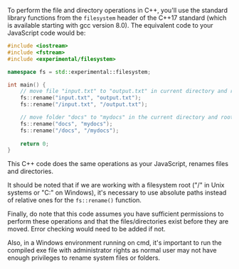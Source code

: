 To perform the file and directory operations in C++, you'll use the standard library functions from the `filesystem` header of the C++17 standard (which is available starting with gcc version 8.0). The equivalent code to your JavaScript code would be:
```c++
#include <iostream>
#include <fstream>
#include <experimental/filesystem>

namespace fs = std::experimental::filesystem;

int main() {
    // move file "input.txt" to "output.txt" in current directory and root directory
    fs::rename("input.txt", "output.txt");
    fs::rename("/input.txt", "/output.txt"); 

    // move folder "docs" to "mydocs" in the current directory and root directory
    fs::rename("docs", "mydocs");
    fs::rename("/docs", "/mydocs"); 
    
    return 0;
}
```
This C++ code does the same operations as your JavaScript, renames files and directories. 

It should be noted that if we are working with a filesystem root ("/" in Unix systems or "C:\" on Windows), it's necessary to use absolute paths instead of relative ones for the `fs::rename()` function.

Finally, do note that this code assumes you have sufficient permissions to perform these operations and that the files/directories exist before they are moved. Error checking would need to be added if not. 

Also, in a Windows environment running on cmd, it's important to run the compiled exe file with administrator rights as normal user may not have enough privileges to rename system files or folders.

